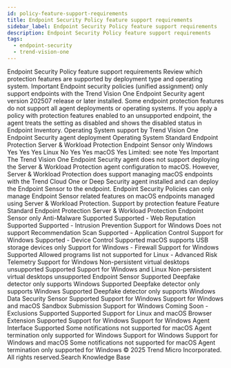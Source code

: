 ```yaml
---
id: policy-feature-support-requirements
title: Endpoint Security Policy feature support requirements
sidebar_label: Endpoint Security Policy feature support requirements
description: Endpoint Security Policy feature support requirements
tags:
  - endpoint-security
  - trend-vision-one
---
```


 Endpoint Security Policy feature support requirements Review which protection features are supported by deployment type and operating system. Important Endpoint security policies (unified assignment) only support endpoints with the Trend Vision One Endpoint Security agent version 202507 release or later installed. Some endpoint protection features do not support all agent deployments or operating systems. If you apply a policy with protection features enabled to an unsupported endpoint, the agent treats the setting as disabled and shows the disabled status in Endpoint Inventory. Operating System support by Trend Vision One Endpoint Security agent deployment Operating System Standard Endpoint Protection Server & Workload Protection Endpoint Sensor only Windows Yes Yes Yes Linux No Yes Yes macOS Yes Limited: see note Yes Important The Trend Vision One Endpoint Security agent does not support deploying the Server & Workload Protection agent configuration to macOS. However, Server & Workload Protection does support managing macOS endpoints with the Trend Cloud One or Deep Security agent installed and can deploy the Endpoint Sensor to the endpoint. Endpoint Security Policies can only manage Endpoint Sensor related features on macOS endpoints managed using Server & Workload Protection. Support by protection feature Feature Standard Endpoint Protection Server & Workload Protection Endpoint Sensor only Anti-Malware Supported Supported - Web Reputation Supported Supported - Intrusion Prevention Support for Windows Does not support Recommendation Scan Supported - Application Control Support for Windows Supported - Device Control Supported macOS supports USB storage devices only Support for Windows - Firewall Support for Windows Supported Allowed programs list not supported for Linux - Advanced Risk Telemetry Support for Windows Non-persistent virtual desktops unsupported Supported Support for Windows and Linux Non-persistent virtual desktops unsupported Endpoint Sensor Supported Deepfake detector only supports Windows Supported Deepfake detector only supports Windows Supported Deepfake detector only supports Windows Data Security Sensor Supported Support for Windows Support for Windows and macOS Sandbox Submission Support for Windows Coming Soon - Exclusions Supported Supported Support for Linux and macOS Browser Extension Supported Support for Windows Support for Windows Agent Interface Supported Some notifications not supported for macOS Agent termination only supported for Windows Support for Windows Support for Windows and macOS Some notifications not supported for macOS Agent termination only supported for Windows © 2025 Trend Micro Incorporated. All rights reserved.Search Knowledge Base